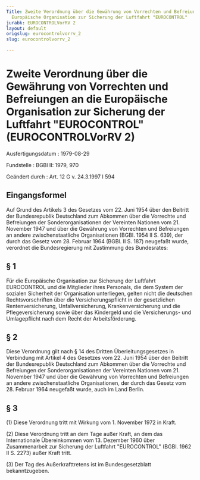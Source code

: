 ```yaml
---
Title: Zweite Verordnung über die Gewährung von Vorrechten und Befreiungen an die
  Europäische Organisation zur Sicherung der Luftfahrt "EUROCONTROL"
jurabk: EUROCONTROLVorRV 2
layout: default
origslug: eurocontrolvorrv_2
slug: eurocontrolvorrv_2

---
```


# Zweite Verordnung über die Gewährung von Vorrechten und Befreiungen an die Europäische Organisation zur Sicherung der Luftfahrt "EUROCONTROL" (EUROCONTROLVorRV 2)

Ausfertigungsdatum
:   1979-08-29

Fundstelle
:   BGBl II: 1979, 970

Geändert durch
:   Art. 12 G v. 24.3.1997 I 594

## Eingangsformel

Auf Grund des Artikels 3 des Gesetzes vom 22. Juni 1954 über den
Beitritt der Bundesrepublik Deutschland zum Abkommen über die
Vorrechte und Befreiungen der Sonderorganisationen der Vereinten
Nationen vom 21. November 1947 und über die Gewährung von Vorrechten
und Befreiungen an andere zwischenstaatliche Organisationen (BGBl.
1954 II S. 639), der durch das Gesetz vom 28. Februar 1964 (BGBl. II
S. 187) neugefaßt wurde, verordnet die Bundesregierung mit Zustimmung
des Bundesrates:

## § 1

Für die Europäische Organisation zur Sicherung der Luftfahrt
EUROCONTROL und die Mitglieder ihres Personals, die dem System der
sozialen Sicherheit der Organisation unterliegen, gelten nicht die
deutschen Rechtsvorschriften über die Versicherungspflicht in der
gesetzlichen Rentenversicherung, Unfallversicherung,
Krankenversicherung und die Pflegeversicherung sowie über das
Kindergeld und die Versicherungs- und Umlagepflicht nach dem Recht der
Arbeitsförderung.

## § 2

Diese Verordnung gilt nach § 14 des Dritten Überleitungsgesetzes in
Verbindung mit Artikel 4 des Gesetzes vom 22. Juni 1954 über den
Beitritt der Bundesrepublik Deutschland zum Abkommen über die
Vorrechte und Befreiungen der Sonderorganisationen der Vereinten
Nationen vom 21. November 1947 und über die Gewährung von Vorrechten
und Befreiungen an andere zwischenstaatliche Organisationen, der durch
das Gesetz vom 28. Februar 1964 neugefaßt wurde, auch im Land Berlin.

## § 3

(1) Diese Verordnung tritt mit Wirkung vom 1. November 1972 in Kraft.

(2) Diese Verordnung tritt an dem Tage außer Kraft, an dem das
Internationale Übereinkommen vom 13. Dezember 1960 über Zusammenarbeit
zur Sicherung der Luftfahrt "EUROCONTROL" (BGBl. 1962 II S. 2273)
außer Kraft tritt.

(3) Der Tag des Außerkrafttretens ist im Bundesgesetzblatt
bekanntzugeben.

